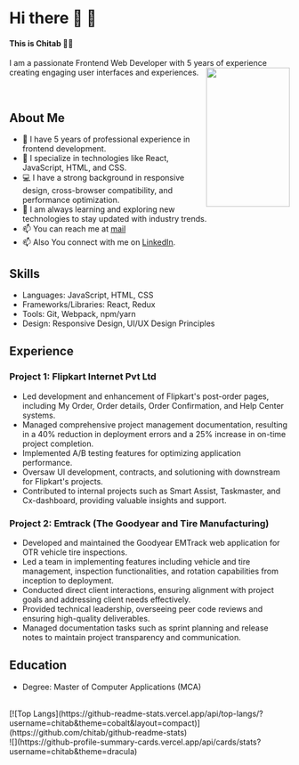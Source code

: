 # Hi there 👋 👋
#### This is Chitab 🙏🏻
I am a passionate Frontend Web Developer with 5 years of experience creating engaging user interfaces and experiences.
<img align='right' src="https://drive.google.com/file/d/1HHtXiCtH-m1FPKAPXvNz5e2RYBCMWLfV/view?usp=drive_link" width="150" height="250">

<br />

## About Me

- 💼 I have 5 years of professional experience in frontend development.
- 🚀 I specialize in technologies like React, JavaScript, HTML, and CSS.
- 💻 I have a strong background in responsive design, cross-browser compatibility, and performance optimization.
- 🌱 I am always learning and exploring new technologies to stay updated with industry trends.
- 📫 You can reach me at [mail](mailto:chitab703kumar@gmail.com)
- 📫 Also You connect with me on [LinkedIn](https://www.linkedin.com/in/chitab-kumar-501006a3/).

## Skills

- Languages: JavaScript, HTML, CSS
- Frameworks/Libraries: React, Redux
- Tools: Git, Webpack, npm/yarn
- Design: Responsive Design, UI/UX Design Principles

## Experience

### Project 1: Flipkart Internet Pvt Ltd
- Led development and enhancement of Flipkart's post-order pages, including My Order, Order details, Order Confirmation, and Help Center systems.
- Managed comprehensive project management documentation, resulting in a 40% reduction in deployment errors and a 25% increase in on-time project completion.
- Implemented A/B testing features for optimizing application performance.
- Oversaw UI development, contracts, and solutioning with downstream for Flipkart's projects.
- Contributed to internal projects such as Smart Assist, Taskmaster, and Cx-dashboard, providing valuable insights and support.

### Project 2: Emtrack (The Goodyear and Tire Manufacturing)

- Developed and maintained the Goodyear EMTrack web application for OTR vehicle tire inspections.
- Led a team in implementing features including vehicle and tire management, inspection functionalities, and rotation capabilities from inception to deployment.
- Conducted direct client interactions, ensuring alignment with project goals and addressing client needs effectively.
- Provided technical leadership, overseeing peer code reviews and ensuring high-quality deliverables.
- Managed documentation tasks such as sprint planning and release notes to maintain project transparency and communication.

## Education
- Degree: Master of Computer Applications (MCA)

<br />
[![Top Langs](https://github-readme-stats.vercel.app/api/top-langs/?username=chitab&theme=cobalt&layout=compact)](https://github.com/chitab/github-readme-stats)
<br />
![](https://github-profile-summary-cards.vercel.app/api/cards/stats?username=chitab&theme=dracula)
